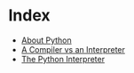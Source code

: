 # Index

- [About Python](about_python.md)
- [A Compiler vs an Interpreter](compiler_vs_interpreter.md.md)
- [The Python Interpreter](python_interpreter.md.md)